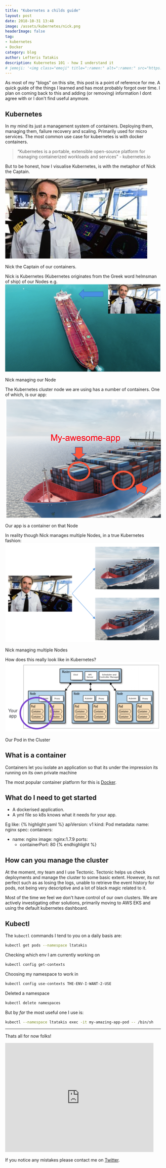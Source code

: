 ```yaml
---
title: "Kubernetes a childs guide"
layout: post
date: 2018-10-31 13:48
image: /assets/kubernetes/nick.png
headerImage: false
tag:
- kubernetes
- Docker
category: blog
author: Lefteris Tatakis
description: Kubernetes 101 - how I understand it
# jemoji: '<img class="emoji" title=":ramen:" alt=":ramen:" src="https://assets.github.com/images/icons/emoji/unicode/1f35c.png" height="20" width="20" align="absmiddle">'
---
```


As most of my "blogs" on this site, this post is a point of reference for me. A quick guide of the things I learned and has most probably forgot over time.
I plan on coming back to this and adding (or removing) information I dont agree with or I don't find useful anymore.

## Kubernetes

In my mind its just a management system of containers. Deploying them, managing them, failure recovery and scaling.
Primarily used for micro services.
The most common use case for kubernetes is with docker containers.

> “Kubernetes is a portable, extensible open-source platform for managing containerized workloads and services” - kubernetes.io

But to be honest, how I visualise Kubernetes, is with the metaphor of Nick the Captain.

![Markdowm Image][1]
<figcaption class="caption">Nick the Captain of our containers.</figcaption>

Nick is Kubernetes (Kubernetes originates from the Greek word helmsman of ship) of our Nodes e.g. 
![Markdowm Image][2]
<figcaption class="caption">Nick managing our Node</figcaption>

The Kubernetes cluster node we are using has a number of containers. One of which, is our app:
![Markdowm Image][3]
<figcaption class="caption">Our app is a container on that Node</figcaption>

In reality though Nick manages multiple Nodes, in a true Kubernetes fashion:
![Markdowm Image][4]
<figcaption class="caption">Nick managing multiple Nodes</figcaption>

How does this really look like in Kubernetes?
![Markdowm Image][5]
<figcaption class="caption">Our Pod in the Cluster</figcaption>


## What is a container

Containers let you isolate an application so that its under the impression its running on its own private machine

The most popular container platform for this is [Docker](https://www.docker.com/).

## What do I need to get started

- A dockerised application.
- A yml file so k8s knows what it needs for your app.

Eg like:
{% highlight yaml %}
apiVersion: v1
kind: Pod
metadata:
  name: nginx
spec:
  containers:
  - name: nginx
    image: nginx:1.7.9
    ports:
    - containerPort: 80
{% endhighlight %}

## How can you manage the cluster

At the moment, my team and I use Tectonic. 
Tectonic helps us check deployments and manage the cluster to some basic extent.
However, its not perfect such as as losing the logs, unable to retrieve the event history for pods, not being very descriptive and a lot of black magic related to it.

Most of the time we feel we don't have control of our own clusters.
We are actively investigating other solutions, primarily moving to AWS EKS and using the default kubernetes dashboard.

## Kubectl

The `kubectl` commands I tend to you on a daily basis are:
```sh
kubectl get pods --namespace ltatakis
```

Checking which env I am currently working on
```sh
kubectl config get-contexts
```

Choosing my namespace to work in
```sh
kubectl config use-contexts THE-ENV-I-WANT-2-USE
```

Deleted a namespace
```sh
kubectl delete namespaces
```

But by *far* the most useful one I use is:
```sh
kubectl --namespace ltatakis exec -it my-amazing-app-pod -- /bin/sh
```

<!-- ## Namespaces
<iframe src="https://giphy.com/embed/tAeB6dptxnoli" width="480" height="446" frameBorder="0" class="giphy-embed" allowFullScreen></iframe><p><a href="https://giphy.com/gifs/construction-tAeB6dptxnoli"></a></p> -->

---

Thats all for now folks!
<p align="centre">
<iframe src="https://giphy.com/embed/lD76yTC5zxZPG" width="480" height="352" frameBorder="0" class="giphy-embed" allowFullScreen></iframe><p><a href="https://giphy.com/gifs/the-end-thats-all-folks-lD76yTC5zxZPG"></a></p>
</p>

If you notice any mistakes please contact me on <a href="https://twitter.com/LTatakis"> Twitter</a>.


[1]: /assets/kubernetes/nick.png
[2]: /assets/kubernetes/nickOnship.png
[3]: /assets/kubernetes/containersonship.png
[4]: /assets/kubernetes/nickwithmultipleships.png
[5]: /assets/kubernetes/actualviewofcontainer.png